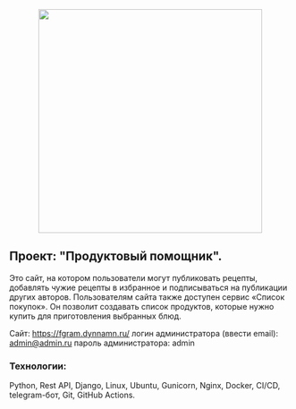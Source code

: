 
<div id="header" align="center">
   <img src="https://media.giphy.com/media/O5hoOqZtdwzoQ/giphy.gif" width="400"/>
</div>


## Проект: "Продуктовый помощник".

Это сайт, на котором пользователи могут публиковать рецепты, добавлять чужие рецепты в избранное и подписываться на публикации других авторов. Пользователям сайта также доступен сервис «Список покупок». Он позволит создавать список продуктов, которые нужно купить для приготовления выбранных блюд.

Сайт: https://fgram.dynnamn.ru/
логин администратора (ввести email): admin@admin.ru
пароль администратора: admin

### Технологии:  

Python, Rest API, Django, Linux, Ubuntu, Gunicorn, Nginx, Docker, CI/CD, telegram-бот, Git, GitHub Actions.
